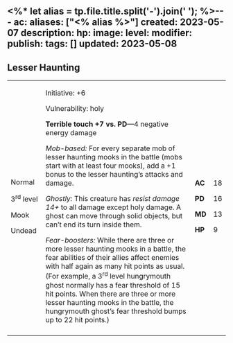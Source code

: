 <%* let alias = tp.file.title.split('-').join(' '); %>---
ac: 
aliases: ["<% alias %>"]
created: 2023-05-07
description: 
hp: 
image: 
level: 
modifier: 
publish: 
tags: []
updated: 2023-05-08
---

## Lesser Haunting

<table>
<colgroup>
<col style="width: 16%" />
<col style="width: 72%" />
<col style="width: 5%" />
<col style="width: 5%" />
</colgroup>
<tbody>
<tr class="odd">
<td><p>Normal</p>
<p>3<sup>rd</sup> level</p>
<p>Mook</p>
<p>Undead</p></td>
<td><p>Initiative: +6</p>
<p>Vulnerability: holy</p>
<p><strong>Terrible touch +7 vs. PD</strong>—4 negative energy
damage</p>
<p><em>Mob-based:</em> For every separate mob of lesser haunting mooks
in the battle (mobs start with at least four mooks), add a +1 bonus to
the lesser haunting’s attacks and damage.</p>
<p><em>Ghostly:</em> This creature has <em>resist damage 14+</em> to all
damage except holy damage. A ghost can move through solid objects, but
can’t end its turn inside them.</p>
<p><em>Fear-boosters:</em> While there are three or more lesser haunting
mooks in a battle, the fear abilities of their allies affect enemies
with half again as many hit points as usual. (For example, a
3<sup>rd</sup> level hungrymouth ghost normally has a fear threshold of
15 hit points. When there are three or more lesser haunting mooks in the
battle, the hungrymouth ghost’s fear threshold bumps up to 22 hit
points.)</p></td>
<td><p><strong>AC</strong></p>
<p><strong>PD</strong></p>
<p><strong>MD</strong></p>
<p><strong>HP</strong></p></td>
<td><p>18</p>
<p>16</p>
<p>13</p>
<p>9</p></td>
</tr>
<tr class="even">
<td></td>
<td></td>
<td></td>
<td></td>
</tr>
</tbody>
</table>
